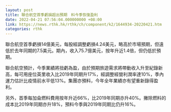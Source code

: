 ```yaml
---
layout: post
title: 聯合航空首季虧損超出預期　料今季恢復盈利
date: 2022-04-21 07:56:04.000000000 +08:00
link: https://news.rthk.hk/rthk/ch/component/k2/1644934-20220421.htm
categories: rthk
---
```


聯合航空首季虧損14億美元，每股經調整虧損4.24美元，略高於市場預期，但遠低於去年同期的7.5美元。期內，收入75.7億美元，按年升近1.4倍，但仍低於預期。

聯合航空預計，今季業績將扭虧為盈，由於預期旅遊需求將帶動收入升至紀錄新高，每可用座位英里收入比2019年同期升17%，經調整經營利潤率達10%，季內運力估計比疫情前水平低13%。集團亦預料，今年全年業績亦有望重新錄得盈利。

另外，首季每加侖燃料費用按年升近66%，比2019年同期亦升40%。撇除燃料的成本比2019年同期亦升18%，預料今季與2019年同期比仍升16%。
